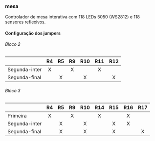 ### mesa

Controlador de mesa interativa com 118 LEDs 5050 (WS2812) e 118 sensores reflexivos.  

#### Configuração dos jumpers
###### Bloco 2

|               | R4 | R5 | R9 | R10 | R11 | R12 |
|---------------|:--:|:--:|:--:|:---:|:---:|:---:|
| Segunda-inter |  X |    |  X |     |  X  |     |
| Segunda-final |    |  X |    |  X  |     |  X  |

###### Bloco 3
|               | R4 | R5 | R9 | R10 | R14 | R15 | R16 | R17 |
|---------------|:--:|:--:|:--:|:---:|:---:|:---:|:---:|:---:|
| Primeira      |  X |    |  X |     |  X  |     |  X  |     |
| Segunda-inter |    |  X |    |  X  |     |  X  |  X  |     |
| Segunda-final |    |  X |    |  X  |     |  X  |     |  X  |
